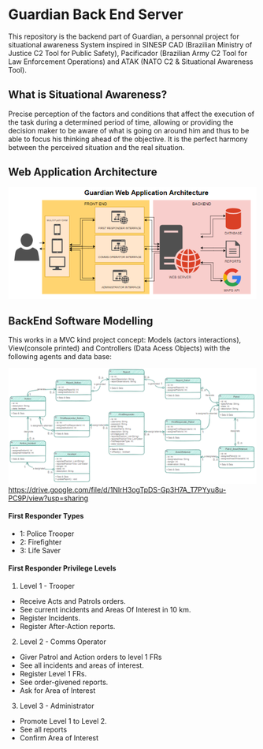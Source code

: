 # Guardian Back End Server
This repository is the backend part of Guardian, a personnal project for situational awareness System inspired in SINESP CAD (Brazilian Ministry of Justice C2 Tool for Public Safety), Pacificador (Brazilian Army C2 Tool for Law Enforcement Operations) and ATAK (NATO C2 & Situational Awareness Tool).

## What is Situational Awareness?
Precise perception of the factors and conditions that affect the execution of the task during a determined period of time, allowing or providing the decision maker to be aware of what is going on around him and thus to be able to focus his thinking ahead of the objective. It is the perfect harmony between the perceived situation and the real situation.

## Web Application Architecture
![Project Architecture](https://github.com/valmojr/guardian-backend/blob/main/Software%20Modelling/guardianarchtecture.png?raw=true)

## BackEnd Software Modelling
This works in a MVC kind project concept: Models (actors interactions), View(console printed) and Controllers (Data Acess Objects) with the following agents and data base:

![UML](https://github.com/valmojr/guardian-backend/blob/main/Software%20Modelling/UML.png?raw=true)
https://drive.google.com/file/d/1NlrH3ogTpDS-Gp3H7A_T7PYyu8u-PC9P/view?usp=sharing

#### First Responder Types
- 1: Police Trooper
- 2: Firefighter
- 3: Life Saver

#### First Responder Privilege Levels
1. Level 1 - Trooper
- Receive Acts and Patrols orders.
- See current incidents and Areas Of Interest in 10 km.
- Register Incidents.
- Register After-Action reports.
2. Level 2 - Comms Operator
- Giver Patrol and Action orders to level 1 FRs
- See all incidents and areas of interest.
- Register Level 1 FRs.
- See order-givened reports.
- Ask for Area of Interest
3. Level 3 - Administrator
- Promote Level 1 to Level 2.
- See all reports
- Confirm Area of Interest